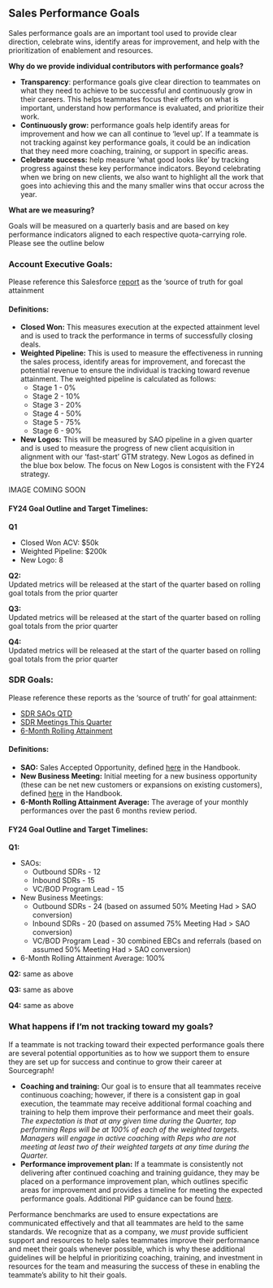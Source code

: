 ## Sales Performance Goals

Sales performance goals are an important tool used to provide clear direction, celebrate wins, identify areas for improvement, and help with the prioritization of enablement and resources.

**Why do we provide individual contributors with performance goals?**

- **Transparency**: performance goals give clear direction to teammates on what they need to achieve to be successful and continuously grow in their careers. This helps teammates focus their efforts on what is important, understand how performance is evaluated, and prioritize their work.
- **Continuously grow:** performance goals help identify areas for improvement and how we can all continue to ‘level up’. If a teammate is not tracking against key performance goals, it could be an indication that they need more coaching, training, or support in specific areas.
- **Celebrate success:** help measure ‘what good looks like’ by tracking progress against these key performance indicators. Beyond celebrating when we bring on new clients, we also want to highlight all the work that goes into achieving this and the many smaller wins that occur across the year.

**What are we measuring?**

Goals will be measured on a quarterly basis and are based on key performance indicators aligned to each respective quota-carrying role. Please see the outline below

### Account Executive Goals:

Please reference this Salesforce [report](https://sourcegraph2020.lightning.force.com/lightning/r/Dashboard/01Z5b000001QLr1EAG/view?queryScope=userFolders) as the ‘source of truth for goal attainment

#### Definitions:

- **Closed Won:** This measures execution at the expected attainment level and is used to track the performance in terms of successfully closing deals.
- **Weighted Pipeline:** This is used to measure the effectiveness in running the sales process, identify areas for improvement, and forecast the potential revenue to ensure the individual is tracking toward revenue attainment. The weighted pipeline is calculated as follows:
  - Stage 1 - 0%
  - Stage 2 - 10%
  - Stage 3 - 20%
  - Stage 4 - 50%
  - Stage 5 - 75%
  - Stage 6 - 90%
- **New Logos:** This will be measured by SAO pipeline in a given quarter and is used to measure the progress of new client acquisition in alignment with our ‘fast-start’ GTM strategy. New Logos as defined in the blue box below. The focus on New Logos is consistent with the FY24 strategy.

IMAGE COMING SOON

#### FY24 Goal Outline and Target Timelines:

**Q1**

- Closed Won ACV: $50k
- Weighted Pipeline: $200k
- New Logo: 8

**Q2:**  
Updated metrics will be released at the start of the quarter based on rolling goal totals from the prior quarter

**Q3:**  
Updated metrics will be released at the start of the quarter based on rolling goal totals from the prior quarter

**Q4:**  
Updated metrics will be released at the start of the quarter based on rolling goal totals from the prior quarter

### SDR Goals:

Please reference these reports as the ‘source of truth’ for goal attainment:

- [SDR SAOs QTD](https://sourcegraph2020.lightning.force.com/lightning/r/Report/00O5b000005HtpJEAS/view)
- [SDR Meetings This Quarter](https://sourcegraph2020.lightning.force.com/lightning/r/Report/00O5b000005rtteEAA/view)
- [ 6-Month Rolling Attainment](https://docs.google.com/spreadsheets/d/1FpqpTGwRIy4wxURuHkMtfklUW4CF3jONIM7V0xzOTEQ/edit#gid=1737248463)

#### Definitions:

- **SAO:** Sales Accepted Opportunity, defined [here](index.md#sales-accepted-opportunity-sao) in the Handbook.
- **New Business Meeting:** Initial meeting for a new business opportunity (these can be net new customers or expansions on existing customers), defined [here](tools/salesforce.md#new-business-meetings) in the Handbook.
- **6-Month Rolling Attainment Average:** The average of your monthly performances over the past 6 months review period.

#### FY24 Goal Outline and Target Timelines:

**Q1:**

- SAOs:
  - Outbound SDRs - 12
  - Inbound SDRs - 15
  - VC/BOD Program Lead - 15
- New Business Meetings:
  - Outbound SDRs - 24 (based on assumed 50% Meeting Had > SAO conversion)
  - Inbound SDRs - 20 (based on assumed 75% Meeting Had > SAO conversion)
  - VC/BOD Program Lead - 30 combined EBCs and referrals (based on assumed 50% Meeting Had > SAO conversion)
- 6-Month Rolling Attainment Average: 100%

**Q2:** same as above

**Q3:** same as above

**Q4:** same as above

### What happens if I’m not tracking toward my goals?

If a teammate is not tracking toward their expected performance goals there are several potential opportunities as to how we support them to ensure they are set up for success and continue to grow their career at Sourcegraph!

- **Coaching and training:** Our goal is to ensure that all teammates receive continuous coaching; however, if there is a consistent gap in goal execution, the teammate may receive additional formal coaching and training to help them improve their performance and meet their goals. _The expectation is that at any given time during the Quarter, top performing Reps will be at 100% of each of the weighted targets. Managers will engage in active coaching with Reps who are not meeting at least two of their weighted targets at any time during the Quarter._
- **Performance improvement plan:** If a teammate is consistently not delivering after continued coaching and training guidance, they may be placed on a performance improvement plan, which outlines specific areas for improvement and provides a timeline for meeting the expected performance goals. Additional PIP guidance can be found [here](../../company-info-and-process/working-at-sourcegraph/teammate-development/index.md#addressing-underperformance).

Performance benchmarks are used to ensure expectations are communicated effectively and that all teammates are held to the same standards. We recognize that as a company, we _must_ provide sufficient support and resources to help sales teammates improve their performance and meet their goals whenever possible, which is why these additional guidelines will be helpful in prioritizing coaching, training, and investment in resources for the team and measuring the success of these in enabling the teammate’s ability to hit their goals.
